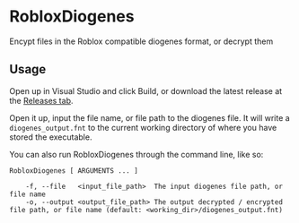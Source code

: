 # RobloxDiogenes
Encypt files in the Roblox compatible diogenes format, or decrypt them

## Usage
Open up in Visual Studio and click Build, or download the latest release at the [Releases tab](https://github.com/lighterlightbulb/RobloxDiogenes/releases).

Open it up, input the file name, or file path to the diogenes file. It will write a `diogenes_output.fnt` to the current working directory of where you have stored the executable.

You can also run RobloxDiogenes through the command line, like so:

```
RobloxDiogenes [ ARGUMENTS ... ]

	-f, --file   <input_file_path>  The input diogenes file path, or file name
	-o, --output <output_file_path> The output decrypted / encrypted file path, or file name (default: <working_dir>/diogenes_output.fnt)
```